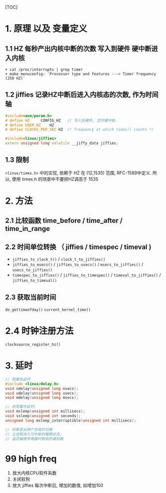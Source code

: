 [TOC]
# 1. 原理 以及 变量定义
## 1.1 HZ       每秒产出内核中断的次数 写入到硬件 硬中断进入内核
    + cat /proc/interrupts | grep timer
    + make menuconfig: `Processor type and features ---> Timer frequency (250 HZ)`
## 1.2 jiffies  记录HZ中断后进入内核态的次数, 作为时间轴
```c++
#include<asm/param.h>
# define HZ		CONFIG_HZ   // 写入到硬件, 定时硬中断. 
# define USER_HZ	HZ
# define CLOCKS_PER_SEC	HZ	/* frequency at which times() counts */

#include<linux/jiffies>
extern unsigned long volatile __jiffy_data jiffies;
```
## 1.3 限制
`<linux/timex.h>` 中的实现, 依赖于 HZ 在 (12,1535) 范围, RFC-1589中定义.
所以, 使用 timex.h 的场景中不要把HZ调高于 1535

# 2. 方法
## 2.1 比较函数 time_before / time_after / time_in_range
## 2.2 时间单位转换 （ jiffies / timespec / timeval )
+ `jiffies_to_clock_t()` / `clock_t_to_jiffies()`
+ `jiffies_to_msecs()` / `jiffies_to_usecs()` / `msecs_to_jiffies()` / `usecs_to_jiffies()`
+ `timespec_to_jiffies()` / `jiffies_to_timespec()` / `timeval_to_jiffies()` / `jiffies_to_timeval()`

## 2.3 获取当前时间 
`do_gettimeofday()`
`current_kernel_time()`

# 2.4 时钟注册方法
`clocksource_register_hz()`

# 3. 延时
```c++
// 阻塞性延时
#include <linux/delay.h>
void ndelay(unsigned long nsecs);
void udelay(unsigned long usecs);
void mdelay(unsigned long msecs);

// 非阻塞性延时; 
void msleep(unsigned int millisecs);
void ssleep(unsigned int seconds);
unsigned long msleep_interruptible(unsigned int millisecs);

// 如果是从用户态临时切换
// 让进程进入可中断的睡眠状态, 
// 返回被提早唤醒时剩余的毫秒数
```

# 99 high freq
1. 放大内核CPU软件系数
2. 关闭软狗
3. 放大 jiffies 每次中断后, 增加的数值, 如增加100